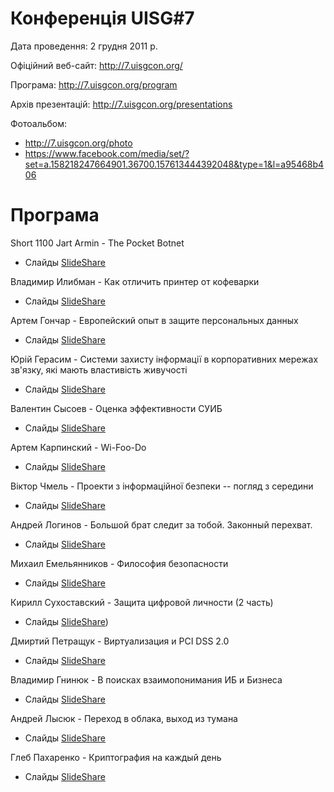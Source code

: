 # Конференція UISG#7

Дата проведення: 2 грудня 2011 р.

Офіційний веб-сайт: http://7.uisgcon.org/

Програма: http://7.uisgcon.org/program

Архів презентацій: http://7.uisgcon.org/presentations

Фотоальбом:
- http://7.uisgcon.org/photo
- https://www.facebook.com/media/set/?set=a.158218247664901.36700.157613444392048&type=1&l=a95468b406

# Програма

Short 1100 Jart Armin - The Pocket Botnet
- Слайды [SlideShare](https://www.slideshare.net/uisg/short-1100-jart-armin-the-pocket-botnet-10645244)

Владимир Илибман - Как отличить принтер от кофеварки
- Слайды [SlideShare](https://www.slideshare.net/uisg/short-1430)

Артем Гончар - Европейский опыт в защите персональных данных
- Слайды [SlideShare](https://www.slideshare.net/uisg/short-1130)

Юрій Герасим - Системи захисту інформації в корпоративних мережах зв'язку, які мають властивість живучості
- Слайды [SlideShare](https://www.slideshare.net/uisg/short-1700)

Валентин Сысоев - Оценка эффективности СУИБ
- Слайды [SlideShare](https://www.slideshare.net/uisg/short-1600)

Артем Карпинский - Wi-Foo-Do
- Слайды [SlideShare](https://www.slideshare.net/uisg/short-1530-wifoodo)

Віктор Чмель - Проекти з інформаційної безпеки -- погляд з середини
- Слайды [SlideShare](https://www.slideshare.net/uisg/short-1300)

Андрей Логинов - Большой брат следит за тобой. Законный перехват.
- Слайды [SlideShare](https://www.slideshare.net/uisg/short-1230)

Михаил Емельянников - Философия безопасности
- Слайды [SlideShare](https://www.slideshare.net/uisg/long-1100)

Кирилл Сухоставский - Защита цифровой личности (2 часть)
- Слайды [SlideShare](https://www.slideshare.net/uisg/short-1730-2))

Дмиртий Петращук - Виртуализация и PCI DSS 2.0
- Слайды [SlideShare](https://www.slideshare.net/uisg/short-1030-pci-dss-20)

Владимир Гнинюк - В поисках взаимопонимания ИБ и Бизнеса
- Слайды [SlideShare](https://www.slideshare.net/uisg/long-1430)

Андрей Лысюк - Переход в облака, выход из тумана
- Слайды [SlideShare](https://www.slideshare.net/uisg/long-1530)

Глеб Пахаренко - Криптография на каждый день
- Слайды [SlideShare](https://www.slideshare.net/uisg/short-1000)
